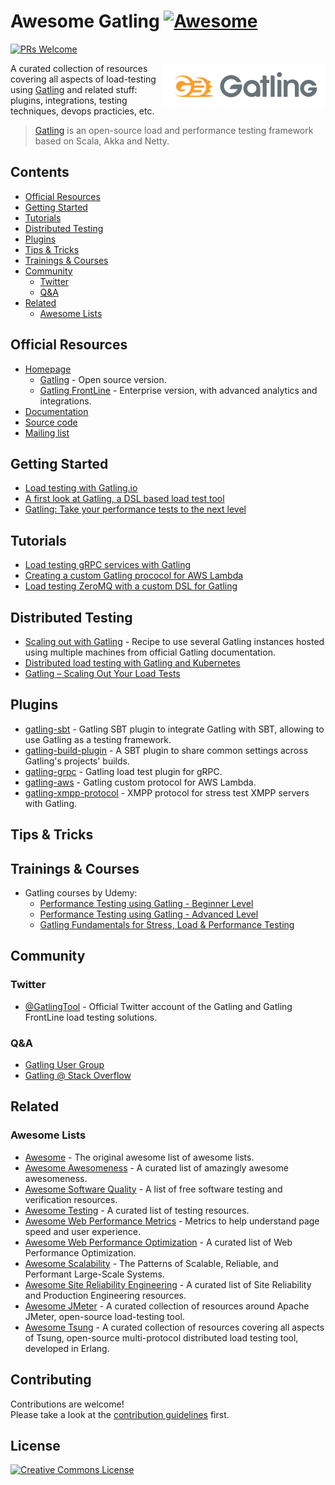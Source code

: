 # Awesome Gatling [![Awesome](https://awesome.re/badge.svg)](https://awesome.re)
[![PRs Welcome](https://img.shields.io/badge/PRs-welcome-brightgreen.svg?style=flat)](CONTRIBUTING.md)

[<img src="assets/images/gatling-logo.svg" align="right" width="260" alt="Gatling">](https://gatling.io/)

A curated collection of resources covering all aspects of load-testing using [Gatling](https://gatling.io/) and related stuff: plugins, integrations, testing techniques, devops practicies, etc.

> [Gatling](https://gatling.io/) is an open-source load and performance testing framework based on Scala, Akka and Netty.

## Contents

- [Official Resources](#official-resources)
- [Getting Started](#getting-started)
- [Tutorials](#tutorials)
- [Distributed Testing](#distributed-testing)
- [Plugins](#plugins)
- [Tips & Tricks](#tips--tricks)
- [Trainings & Courses](#trainings--courses)
- [Community](#community)
  - [Twitter](#twitter)
  - [Q&A](#qa)
- [Related](#related)
  - [Awesome Lists](#awesome-lists)

## Official Resources

- [Homepage](https://gatling.io/)
  - [Gatling](https://gatling.io/open-source) - Open source version.
  - [Gatling FrontLine](https://gatling.io/gatling-frontline) - Enterprise version, with advanced analytics and integrations.
- [Documentation](https://gatling.io/docs/current/)
- [Source code](https://github.com/gatling/gatling)
- [Mailing list](https://gatling.io/community-mailing-list/)

## Getting Started

- [Load testing with Gatling.io](https://blog.pragmatists.com/load-testing-with-gatling-io-2a128fccfb3e)
- [A first look at Gatling, a DSL based load test tool](https://callistaenterprise.se/blogg/teknik/2014/04/16/a-first-look-at-gatling-a-dsl-based-load-test-tool/)
- [Gatling: Take your performance tests to the next level](https://www.thoughtworks.com/insights/blog/gatling-take-your-performance-tests-next-level)

## Tutorials

- [Load testing gRPC services with Gatling](https://medium.com/@georgeleung_7777/load-testing-grpc-services-with-gatling-990025c77055)
- [Creating a custom Gatling prococol for AWS Lambda](https://callistaenterprise.se/blogg/teknik/2016/11/26/gatling-custom-protocol/)
- [Load testing ZeroMQ with a custom DSL for Gatling](http://mintbeans.com/load-testing-zeromq-with-gatling/)

## Distributed Testing

- [Scaling out with Gatling](https://gatling.io/docs/current/cookbook/scaling_out/) - Recipe to use several Gatling instances hosted using multiple machines from official Gatling documentation.
- [Distributed load testing with Gatling and Kubernetes](https://medium.com/de-bijenkorf-techblog/https-medium-com-annashepeleva-distributed-load-testing-with-gatling-and-kubernetes-93ebce26edbe)
- [Gatling – Scaling Out Your Load Tests](http://www.nimrodstech.com/gatling-cluster-load-testing/)

## Plugins

- [gatling-sbt](https://github.com/gatling/gatling-sbt) - Gatling SBT plugin to integrate Gatling with SBT, allowing to use Gatling as a testing framework.
- [gatling-build-plugin](https://github.com/gatling/gatling-build-plugin) - A SBT plugin to share common settings across Gatling's projects' builds.
- [gatling-grpc](https://github.com/phiSgr/gatling-grpc) - Gatling load test plugin for gRPC.
- [gatling-aws](https://github.com/callistaenterprise/gatling-aws) - Gatling custom protocol for AWS Lambda.
- [gatling-xmpp-protocol](https://github.com/TLmaK0/gatling-xmpp-protocol) - XMPP protocol for stress test XMPP servers with Gatling.

## Tips & Tricks

## Trainings & Courses

- Gatling courses by Udemy:
  - [Performance Testing using Gatling - Beginner Level](https://www.udemy.com/course/performance-testing-using-gatling/)
  - [Performance Testing using Gatling - Advanced Level](https://www.udemy.com/course/performance-testing-using-gatling-advanced-level/)
  - [Gatling Fundamentals for Stress, Load & Performance Testing](https://www.udemy.com/course/gatling-fundamentals/)

## Community

### Twitter

- [@GatlingTool](https://twitter.com/gatlingtool) - Official Twitter account of the Gatling and  Gatling FrontLine load testing solutions.

### Q&A

- [Gatling User Group](https://groups.google.com/forum/#!forum/gatling)
- [Gatling @ Stack Overflow](https://stackoverflow.com/questions/tagged/gatling+or+scala-gatling+or+gatling-plugin)

## Related

### Awesome Lists

- [Awesome](https://github.com/sindresorhus/awesome) - The original awesome list of awesome lists.
- [Awesome Awesomeness](https://github.com/bayandin/awesome-awesomeness) - A curated list of amazingly awesome awesomeness.
- [Awesome Software Quality](https://github.com/ligurio/awesome-software-quality) - A list of free software testing and verification resources.
- [Awesome Testing](https://github.com/TheJambo/awesome-testing) - A curated list of testing resources.
- [Awesome Web Performance Metrics](https://github.com/csabapalfi/awesome-web-performance-metrics) - Metrics to help understand page speed and user experience.
- [Awesome Web Performance Optimization](https://github.com/davidsonfellipe/awesome-wpo) - A curated list of Web Performance Optimization.
- [Awesome Scalability](https://github.com/binhnguyennus/awesome-scalability) - The Patterns of Scalable, Reliable, and Performant Large-Scale Systems.
- [Awesome Site Reliability Engineering](https://github.com/dastergon/awesome-sre) - A curated list of Site Reliability and Production Engineering resources.
- [Awesome JMeter](https://github.com/aliesbelik/awesome-jmeter) - A curated collection of resources around Apache JMeter, open-source load-testing tool.
- [Awesome Tsung](https://github.com/aliesbelik/awesome-tsung) - A curated collection of resources covering all aspects of Tsung, open-source multi-protocol distributed load testing tool, developed in Erlang.

## Contributing

Contributions are welcome!\
Please take a look at the [contribution guidelines](CONTRIBUTING.md) first.

## License

<a rel="license" href="http://creativecommons.org/licenses/by/4.0/"><img alt="Creative Commons License" style="border-width:0" src="https://i.creativecommons.org/l/by/4.0/88x31.png" /></a>
